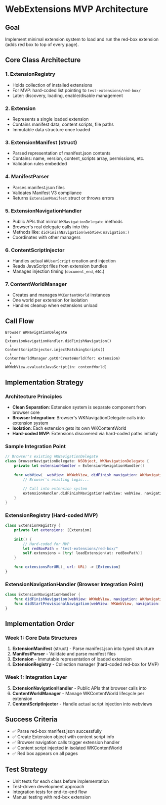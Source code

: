 # WebExtensions MVP Architecture

## Goal
Implement minimal extension system to load and run the red-box extension (adds red box to top of every page).

## Core Class Architecture

### 1. **ExtensionRegistry**
- Holds collection of installed extensions
- For MVP: hard-coded list pointing to `test-extensions/red-box/`
- Later: discovery, loading, enable/disable management

### 2. **Extension** 
- Represents a single loaded extension
- Contains manifest data, content scripts, file paths
- Immutable data structure once loaded

### 3. **ExtensionManifest** (struct)
- Parsed representation of manifest.json contents
- Contains: name, version, content_scripts array, permissions, etc.
- Validation rules embedded

### 4. **ManifestParser**
- Parses manifest.json files
- Validates Manifest V3 compliance
- Returns `ExtensionManifest` struct or throws errors

### 5. **ExtensionNavigationHandler** 
- Public APIs that mirror `WKNavigationDelegate` methods
- Browser's real delegate calls into this
- Methods like: `didFinishNavigation(webView:navigation:)`
- Coordinates with other managers

### 6. **ContentScriptInjector**
- Handles actual `WKUserScript` creation and injection
- Reads JavaScript files from extension bundles
- Manages injection timing (`document_end`, etc.)

### 7. **ContentWorldManager**
- Creates and manages `WKContentWorld` instances
- One world per extension for isolation
- Handles cleanup when extensions unload

## Call Flow
```
Browser WKNavigationDelegate
  ↓
ExtensionNavigationHandler.didFinishNavigation()
  ↓  
ContentScriptInjector.injectMatchingScripts()
  ↓
ContentWorldManager.getOrCreateWorld(for: extension)
  ↓
WKWebView.evaluateJavaScript(in: contentWorld)
```

## Implementation Strategy

### Architecture Principles
- **Clean Separation**: Extension system is separate component from browser core
- **Browser Integration**: Browser's WKNavigationDelegate calls into extension system
- **Isolation**: Each extension gets its own WKContentWorld
- **Hard-coded MVP**: Extensions discovered via hard-coded paths initially

### Sample Integration Point
```swift
// Browser's existing WKNavigationDelegate
class BrowserNavigationDelegate: NSObject, WKNavigationDelegate {
    private let extensionHandler = ExtensionNavigationHandler()
    
    func webView(_ webView: WKWebView, didFinish navigation: WKNavigation!) {
        // Browser's existing logic...
        
        // Call into extension system
        extensionHandler.didFinishNavigation(webView: webView, navigation: navigation)
    }
}
```

### ExtensionRegistry (Hard-coded MVP)
```swift
class ExtensionRegistry {
    private let extensions: [Extension]
    
    init() {
        // Hard-coded for MVP
        let redBoxPath = "test-extensions/red-box/"
        self.extensions = [try! loadExtension(at: redBoxPath)]
    }
    
    func extensionsForURL(_ url: URL) -> [Extension]
}
```

### ExtensionNavigationHandler (Browser Integration Point)
```swift
class ExtensionNavigationHandler {
    func didFinishNavigation(webView: WKWebView, navigation: WKNavigation!)
    func didStartProvisionalNavigation(webView: WKWebView, navigation: WKNavigation!)
}
```

## Implementation Order

### Week 1: Core Data Structures
1. **ExtensionManifest** (struct) - Parse manifest.json into typed structure
2. **ManifestParser** - Validate and parse manifest files  
3. **Extension** - Immutable representation of loaded extension
4. **ExtensionRegistry** - Collection manager (hard-coded red-box for MVP)

### Week 1: Integration Layer
5. **ExtensionNavigationHandler** - Public APIs that browser calls into
6. **ContentWorldManager** - Manage WKContentWorld lifecycle per extension
7. **ContentScriptInjector** - Handle actual script injection into webviews

## Success Criteria
- ✅ Parse red-box manifest.json successfully
- ✅ Create Extension object with content script info
- ✅ Browser navigation calls trigger extension handler
- ✅ Content script injected in isolated WKContentWorld
- ✅ Red box appears on all pages

## Test Strategy
- Unit tests for each class before implementation
- Test-driven development approach
- Integration tests for end-to-end flow
- Manual testing with red-box extension